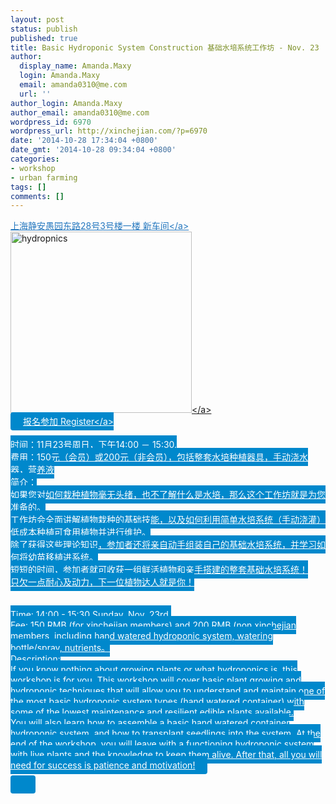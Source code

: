 ```yaml
---
layout: post
status: publish
published: true
title: Basic Hydroponic System Construction 基础水培系统工作坊 - Nov. 23
author:
  display_name: Amanda.Maxy
  login: Amanda.Maxy
  email: amanda0310@me.com
  url: ''
author_login: Amanda.Maxy
author_email: amanda0310@me.com
wordpress_id: 6970
wordpress_url: http://xinchejian.com/?p=6970
date: '2014-10-28 17:34:04 +0800'
date_gmt: '2014-10-28 09:34:04 +0800'
categories:
- workshop
- urban farming
tags: []
comments: []
---
```

<p><a style="color: #2578bf;" href="http:&#47;&#47;xinchejian.huodongxing.com&#47;event&#47;map&#47;5244063275800" target="_blank">上海静安愚园东路28号3号楼一楼 新车间<&#47;a><br />
<a href="http:&#47;&#47;xinchejian.com&#47;wp-content&#47;uploads&#47;2014&#47;10&#47;hydropnics.jpeg"><img src="http:&#47;&#47;xinchejian.com&#47;wp-content&#47;uploads&#47;2014&#47;10&#47;hydropnics-290x290.jpeg" alt="hydropnics" width="290" height="290" class="aligncenter size-thumbnail wp-image-6971" &#47;><&#47;a><br />
<a style="background-color:#0088CC;color:white;border-radius:4px;cursor:pointer;font-size:14px;padding:6px 20px;" href="http:&#47;&#47;www.huodongxing.com&#47;go&#47;hp1" target="_blank" title="立即报名">报名参加 Register<&#47;a><br />
<!--:zh--><br />
时间：11月23号周日，下午14:00 － 15:30.<br />
费用：150元（会员）或200元（非会员），包括整套水培种植器具，手动浇水器，营养液<br />
简介：<br />
如果您对如何栽种植物毫无头绪，也不了解什么是水培，那么这个工作坊就是为您准备的。<br />
工作坊会全面讲解植物栽种的基础技能，以及如何利用简单水培系统（手动浇灌）低成本种植可食用植物并进行维护。<br />
除了获得这些理论知识，参加者还将亲自动手组装自己的基础水培系统，并学习如何将幼苗移植进系统。<br />
短短的时间，参加者就可收获一组鲜活植物和亲手搭建的整套基础水培系统！<br />
只欠一点耐心及动力，下一位植物达人就是你！<br />
<!--:--><br />
<!--:en--><br />
Time: 14:00 - 15:30 Sunday, Nov. 23rd.<br />
Fee: 150 RMB (for xinchejian members) and 200 RMB (non xinchejian members, including hand watered hydroponic system, watering bottle&#47;spray, nutrients。<br />
Description:<br />
If you know nothing about growing plants or what hydroponics is, this workshop is for you. This workshop will cover basic plant growing and hydroponic techniques that will allow you to understand and maintain one of the most basic hydroponic system types (hand watered container) with some of the lowest maintenance and resilient edible plants available.<br />
You will also learn how to assemble a basic hand watered container hydroponic system, and how to transplant seedlings into the system. At the end of the workshop, you will leave with a functioning hydroponic system with live plants and the knowledge to keep them alive. After that, all you will need for success is patience and motivation!<br />
<!--:--></p>
